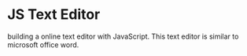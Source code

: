 # JS Text Editor
building a online text editor with JavaScript. This text editor is similar to microsoft office word.

